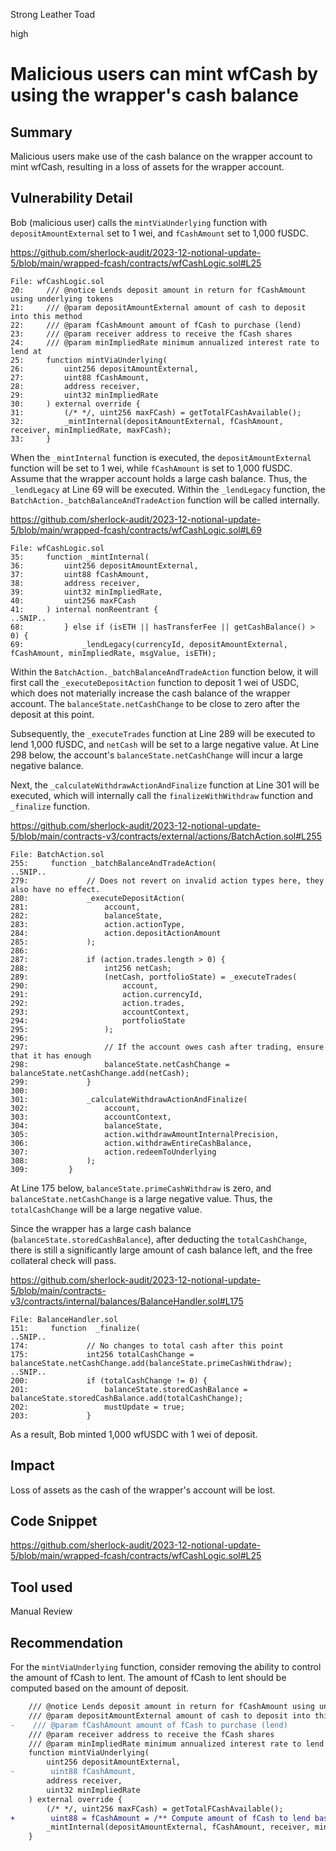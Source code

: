 Strong Leather Toad

high

# Malicious users can mint wfCash by using the wrapper's cash balance

## Summary

Malicious users make use of the cash balance on the wrapper account to mint wfCash, resulting in a loss of assets for the wrapper account.

## Vulnerability Detail

Bob (malicious user) calls the `mintViaUnderlying` function with `depositAmountExternal` set to 1 wei, and `fCashAmount` set to 1,000 fUSDC.

https://github.com/sherlock-audit/2023-12-notional-update-5/blob/main/wrapped-fcash/contracts/wfCashLogic.sol#L25

```solidity
File: wfCashLogic.sol
20:     /// @notice Lends deposit amount in return for fCashAmount using underlying tokens
21:     /// @param depositAmountExternal amount of cash to deposit into this method
22:     /// @param fCashAmount amount of fCash to purchase (lend)
23:     /// @param receiver address to receive the fCash shares
24:     /// @param minImpliedRate minimum annualized interest rate to lend at
25:     function mintViaUnderlying(
26:         uint256 depositAmountExternal,
27:         uint88 fCashAmount,
28:         address receiver,
29:         uint32 minImpliedRate
30:     ) external override {
31:         (/* */, uint256 maxFCash) = getTotalFCashAvailable();
32:         _mintInternal(depositAmountExternal, fCashAmount, receiver, minImpliedRate, maxFCash);
33:     }
```

When the `_mintInternal` function is executed, the `depositAmountExternal` function will be set to 1 wei, while `fCashAmount` is set to 1,000 fUSDC. Assume that the wrapper account holds a large cash balance. Thus, the `_lendLegacy` at Line 69 will be executed. Within the `_lendLegacy` function, the `BatchAction._batchBalanceAndTradeAction` function will be called internally.

https://github.com/sherlock-audit/2023-12-notional-update-5/blob/main/wrapped-fcash/contracts/wfCashLogic.sol#L69

```solidity
File: wfCashLogic.sol
35:     function _mintInternal(
36:         uint256 depositAmountExternal, 
37:         uint88 fCashAmount, 
38:         address receiver,
39:         uint32 minImpliedRate,
40:         uint256 maxFCash
41:     ) internal nonReentrant {
..SNIP..
68:         } else if (isETH || hasTransferFee || getCashBalance() > 0) { 
69:             _lendLegacy(currencyId, depositAmountExternal, fCashAmount, minImpliedRate, msgValue, isETH);
```

Within the `BatchAction._batchBalanceAndTradeAction` function below, it will first call the `_executeDepositAction` function to deposit 1 wei of USDC, which does not materially increase the cash balance of the wrapper account. The `balanceState.netCashChange` to be close to zero after the deposit at this point.

Subsequently, the `_executeTrades` function at Line 289 will be executed to lend 1,000 fUSDC, and `netCash` will be set to a large negative value. At Line 298 below, the account's `balanceState.netCashChange` will incur a large negative balance.

Next, the `_calculateWithdrawActionAndFinalize` function at Line 301 will be executed, which will internally call the `finalizeWithWithdraw` function and `_finalize` function.

https://github.com/sherlock-audit/2023-12-notional-update-5/blob/main/contracts-v3/contracts/external/actions/BatchAction.sol#L255

```solidity
File: BatchAction.sol
255:     function _batchBalanceAndTradeAction(
..SNIP..
279:             // Does not revert on invalid action types here, they also have no effect.
280:             _executeDepositAction(
281:                 account,
282:                 balanceState,
283:                 action.actionType,
284:                 action.depositActionAmount
285:             ); 
286: 
287:             if (action.trades.length > 0) {
288:                 int256 netCash;
289:                 (netCash, portfolioState) = _executeTrades( 
290:                     account,
291:                     action.currencyId,
292:                     action.trades,
293:                     accountContext,
294:                     portfolioState
295:                 );
296: 
297:                 // If the account owes cash after trading, ensure that it has enough
298:                 balanceState.netCashChange = balanceState.netCashChange.add(netCash); 
299:             }
300: 
301:             _calculateWithdrawActionAndFinalize(
302:                 account,
303:                 accountContext,
304:                 balanceState,
305:                 action.withdrawAmountInternalPrecision,
306:                 action.withdrawEntireCashBalance,
307:                 action.redeemToUnderlying
308:             );
309:         }
```

At Line 175 below, `balanceState.primeCashWithdraw` is zero, and `balanceState.netCashChange` is a large negative value. Thus, the `totalCashChange` will be a large negative value.

Since the wrapper has a large cash balance (`balanceState.storedCashBalance`), after deducting the `totalCashChange`, there is still a significantly large amount of cash balance left, and the free collateral check will pass.

https://github.com/sherlock-audit/2023-12-notional-update-5/blob/main/contracts-v3/contracts/internal/balances/BalanceHandler.sol#L175

```solidity
File: BalanceHandler.sol
151:     function  _finalize(
..SNIP..
174:             // No changes to total cash after this point
175:             int256 totalCashChange = balanceState.netCashChange.add(balanceState.primeCashWithdraw);
..SNIP..
200:             if (totalCashChange != 0) {
201:                 balanceState.storedCashBalance = balanceState.storedCashBalance.add(totalCashChange);
202:                 mustUpdate = true;
203:             }
```

As a result, Bob minted 1,000 wfUSDC with 1 wei of deposit.

## Impact

Loss of assets as the cash of the wrapper's account will be lost.

## Code Snippet

https://github.com/sherlock-audit/2023-12-notional-update-5/blob/main/wrapped-fcash/contracts/wfCashLogic.sol#L25

## Tool used

Manual Review

## Recommendation

For the `mintViaUnderlying` function, consider removing the ability to control the amount of fCash to lent. The amount of fCash to lent should be computed based on the amount of deposit.

```diff
    /// @notice Lends deposit amount in return for fCashAmount using underlying tokens
    /// @param depositAmountExternal amount of cash to deposit into this method
-    /// @param fCashAmount amount of fCash to purchase (lend)
    /// @param receiver address to receive the fCash shares
    /// @param minImpliedRate minimum annualized interest rate to lend at
    function mintViaUnderlying(
        uint256 depositAmountExternal,
-        uint88 fCashAmount,
        address receiver,
        uint32 minImpliedRate
    ) external override {
        (/* */, uint256 maxFCash) = getTotalFCashAvailable();
+        uint88 = fCashAmount = /** Compute amount of fCash to lend based on the deposited amount **/
        _mintInternal(depositAmountExternal, fCashAmount, receiver, minImpliedRate, maxFCash);
    }
```
